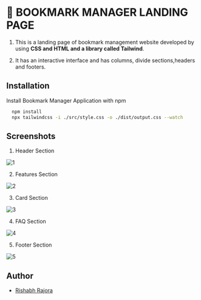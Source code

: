 
# 🔖 BOOKMARK MANAGER LANDING PAGE

1) This is a landing page of bookmark management website developed by using **CSS and HTML and a library called Tailwind**.

2) It has an interactive interface and has columns, divide sections,headers and footers.


## Installation

Install Bookmark Manager Application with npm

```bash
  npm install 
  npx tailwindcss -i ./src/style.css -o ./dist/output.css --watch
```
    
## Screenshots


1)  Header Section 

![1](https://github.com/coder-rajora/CODESOFT-TASK-1-LANDING-PAGE/assets/91421022/8c9a36ed-1043-4118-abde-8a56fcdc77ba)

2) Features Section

![2](https://github.com/coder-rajora/CODESOFT-TASK-1-LANDING-PAGE/assets/91421022/416e85e0-0982-4cf2-b6c5-f30419c45fbf)

3) Card Section

![3](https://github.com/coder-rajora/CODESOFT-TASK-1-LANDING-PAGE/assets/91421022/31b5c382-29c9-4f35-9f5f-8fed5c9f5a88)

4) FAQ Section

![4](https://github.com/coder-rajora/CODESOFT-TASK-1-LANDING-PAGE/assets/91421022/2b3dd725-e651-4ada-86fb-3bce4205317d)


5) Footer Section 

![5](https://github.com/coder-rajora/CODESOFT-TASK-1-LANDING-PAGE/assets/91421022/2089cc06-a45f-452e-946d-e951c09ec1c0)



## Author

- [Rishabh Rajora](https://github.com/coder-rajora)

